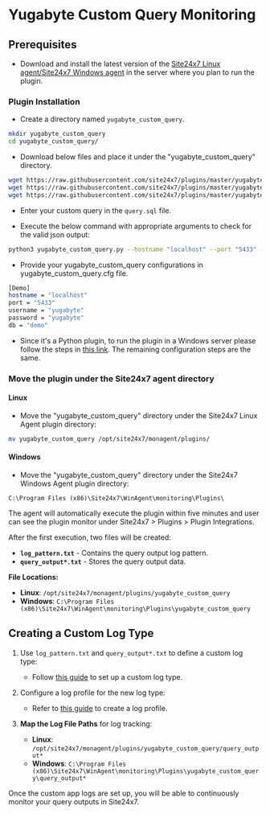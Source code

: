 # Yugabyte Custom Query Monitoring
                                                                                              
## Prerequisites

- Download and install the latest version of the [Site24x7 Linux agent/Site24x7 Windows agent](https://www.site24x7.com/app/client#/admin/inventory/add-monitor) in the server where you plan to run the plugin.

### Plugin Installation  

- Create a directory named `yugabyte_custom_query`.
  
```bash
mkdir yugabyte_custom_query
cd yugabyte_custom_query/
```
      
- Download below files and place it under the "yugabyte_custom_query" directory.

```bash
wget https://raw.githubusercontent.com/site24x7/plugins/master/yugabyte_custom_query/yugabyte_custom_query.py && sed -i "1s|^.*|#! $(which python3)|" yugabyte_custom_query.py
wget https://raw.githubusercontent.com/site24x7/plugins/master/yugabyte_custom_query/yugabyte_custom_query.cfg
wget https://raw.githubusercontent.com/site24x7/plugins/master/yugabyte_custom_query/query.sql
```

- Enter your custom query in the `query.sql` file.

- Execute the below command with appropriate arguments to check for the valid json output:

```bash
python3 yugabyte_custom_query.py --hostname "localhost" --port "5433" --username "yugabyte" --password "yugabyte" --db 'demo'
```

- Provide your yugabyte_custom_query configurations in yugabyte_custom_query.cfg file.

```bash
[Demo]
hostname = "localhost"
port = "5433"
username = "yugabyte"
password = "yugabyte"
db = "demo"
```

- Since it's a Python plugin, to run the plugin in a Windows server please follow the steps in [this link](https://support.site24x7.com/portal/en/kb/articles/run-python-plugin-scripts-in-windows-servers). The remaining configuration steps are the same.

### Move the plugin under the Site24x7 agent directory

#### Linux

- Move the "yugabyte_custom_query" directory under the Site24x7 Linux Agent plugin directory: 

```bash
mv yugabyte_custom_query /opt/site24x7/monagent/plugins/
```
		
#### Windows

- Move the "yugabyte_custom_query" directory under the Site24x7 Windows Agent plugin directory:

```
C:\Program Files (x86)\Site24x7\WinAgent\monitoring\Plugins\
```
The agent will automatically execute the plugin within five minutes and user can see the plugin monitor under Site24x7 > Plugins > Plugin Integrations.

After the first execution, two files will be created:

- **`log_pattern.txt`** - Contains the query output log pattern.
- **`query_output*.txt`** - Stores the query output data.

**File Locations:**

- **Linux**: `/opt/site24x7/monagent/plugins/yugabyte_custom_query`
- **Windows**: `C:\Program Files (x86)\Site24x7\WinAgent\monitoring\Plugins\yugabyte_custom_query`

## Creating a Custom Log Type

1. Use `log_pattern.txt` and `query_output*.txt` to define a custom log type:
   - Follow [this guide](https://www.site24x7.com/help/log-management/add-log-type.html) to set up a custom log type.
   
2. Configure a log profile for the new log type:
   - Refer to [this guide](https://www.site24x7.com/help/log-management/add-log-profile.html) to create a log profile.

3. **Map the Log File Paths** for log tracking:

   - **Linux**: `/opt/site24x7/monagent/plugins/yugabyte_custom_query/query_output*`
   - **Windows**: `C:\Program Files (x86)\Site24x7\WinAgent\monitoring\Plugins\yugabyte_custom_query\query_output*`

Once the custom app logs are set up, you will be able to continuously monitor your query outputs in Site24x7.
